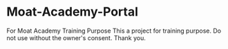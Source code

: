 # Moat-Academy-Portal
For Moat Academy Training Purpose
This a project for training purpose. Do not use without the owner's consent.
Thank you.
